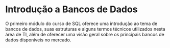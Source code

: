 #  Introdução a Bancos de Dados

O primeiro módulo do curso de SQL oferece uma introdução ao tema de bancos de dados, suas estruturas e alguns termos técnicos utilizados nesta área de TI, além de oferecer uma visão geral sobre os principais bancos de dados disponíveis no mercado.
